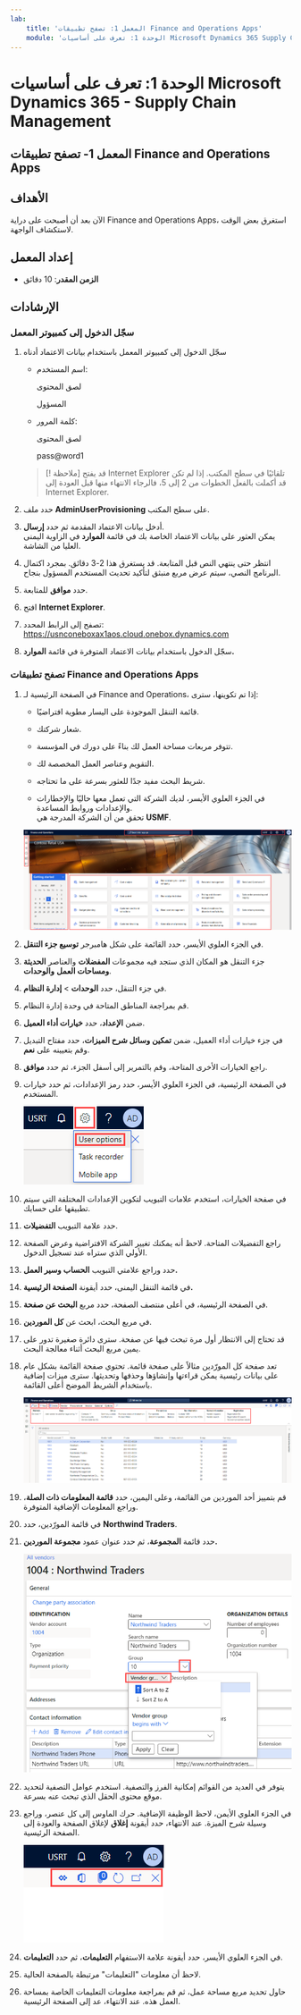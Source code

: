 ```yaml
---
lab:
    title: 'المعمل 1: تصفح تطبيقات Finance and Operations Apps'
    module: 'الوحدة 1: تعرف على أساسيات Microsoft Dynamics 365 Supply Chain Management'
---
```


# الوحدة 1: تعرف على أساسيات Microsoft Dynamics 365 - Supply Chain Management

## المعمل 1- تصفح تطبيقات Finance and Operations Apps

## الأهداف

الآن بعد أن أصبحت على دراية Finance and Operations Apps، استغرق بعض الوقت لاستكشاف الواجهة.

## إعداد المعمل

- **الزمن المقدر**: 10 دقائق

## الإرشادات

### سجّل الدخول إلى كمبيوتر المعمل

1. سجّل الدخول إلى كمبيوتر المعمل باستخدام بيانات الاعتماد أدناه

    - اسم المستخدم:

        لصق المحتوى

        المسؤول

    - كلمة المرور:

        لصق المحتوى

        pass@word1

    > [! ملاحظة] قد يفتح Internet Explorer تلقائيًا في سطح المكتب. إذا لم تكن قد أكملت بالفعل الخطوات من 2 إلى 5، فالرجاء الانتهاء منها قبل العودة إلى Internet Explorer.

1. حدد ملف **AdminUserProvisioning** على سطح المكتب.

1. أدخل بيانات الاعتماد المقدمة ثم حدد **إرسال**.  
يمكن العثور على بيانات الاعتماد الخاصة بك في قائمة **الموارد** في الزاوية اليمنى العليا من الشاشة.

1. انتظر حتى ينتهي النص قبل المتابعة. قد يستغرق هذا 2-3 دقائق. بمجرد اكتمال البرنامج النصي، سيتم عرض مربع منبثق لتأكيد تحديث المستخدم المسؤول بنجاح.

1. حدد **موافق** للمتابعة.

1. افتح **Internet Explorer**.

1. تصفح إلى الرابط المحدد: <https://usnconeboxax1aos.cloud.onebox.dynamics.com>

1. سجّل الدخول باستخدام بيانات الاعتماد المتوفرة في قائمة **الموارد.**

### تصفح تطبيقات Finance and Operations Apps
1. في الصفحة الرئيسية لـ Finance and Operations، إذا تم تكوينها، سترى:

    - قائمة التنقل الموجودة على اليسار مطوية افتراضيًا.

    - شعار شركتك.

    - تتوفر مربعات مساحة العمل لك بناءً على دورك في المؤسسة.

    - التقويم وعناصر العمل المخصصة لك.

    - شريط البحث مفيد جدًا للعثور بسرعة على ما تحتاجه.

    - في الجزء العلوي الأيسر، لديك الشركة التي تعمل معها حاليًا والإخطارات والإعدادات وروابط المساعدة.  
    تحقق من أن الشركة المدرجة هي **USMF**.

    ![الصفحة الرئيسية لـ Dynamics 365 Finance and Operations مع المناطق المميزة.](./media/m1-common-home-page.png)

1. في الجزء العلوي الأيسر، حدد القائمة على شكل هامبرجر **توسيع جزء التنقل**.

1. جزء التنقل هو المكان الذي ستجد فيه مجموعات **المفضلات** والعناصر **الحديثة** **ومساحات العمل** **والوحدات**.

1. في جزء التنقل، حدد **الوحدات**  >  **إدارة النظام**.

1. قم بمراجعة المناطق المتاحة في وحدة إدارة النظام.

1. ضمن **الإعداد**، حدد **خيارات أداء العميل**.

1. في جزء خيارات أداء العميل، ضمن **تمكين وسائل شرح الميزات**، حدد مفتاح التبديل وقم بتعيينه على **نعم**.

1. راجع الخيارات الأخرى المتاحة، وقم بالتمرير إلى أسفل الجزء، ثم حدد **موافق**.

1. في الصفحة الرئيسية، في الجزء العلوي الأيسر، حدد رمز الإعدادات، ثم حدد خيارات المستخدم.

    ![لقطة شاشة تعرض رمز الإعدادات والقائمة المنسدلة لخيارات المستخدم](./media/m1-common-settings-user-settings.png)

1. في صفحة الخيارات، استخدم علامات التبويب لتكوين الإعدادات المختلفة التي سيتم تطبيقها على حسابك.

1. حدد علامة التبويب **التفضيلات**.

1. راجع التفضيلات المتاحة. لاحظ أنه يمكنك تغيير الشركة الافتراضية وعرض الصفحة الأولي الذي ستراه عند تسجيل الدخول.

1. حدد وراجع علامتي التبويب **الحساب** **وسير العمل.**

1. في قائمة التنقل اليمنى، حدد أيقونة **الصفحة الرئيسية.**

1. في الصفحة الرئيسية، في أعلى منتصف الصفحة، حدد مربع **البحث عن صفحة**.

1. في مربع البحث، ابحث عن **كل الموردين**.

1. قد تحتاج إلى الانتظار أول مرة تبحث فيها عن صفحة. سترى دائرة صغيرة تدور على يمين مربع البحث أثناء معالجة البحث.

1. تعد صفحة كل المورّدين مثالاً على صفحة قائمة. تحتوي صفحة القائمة بشكل عام على بيانات رئيسية يمكن قراءتها وإنشاؤها وحذفها وتحديثها. سترى ميزات إضافية باستخدام الشريط الموضح أعلى القائمة.

    ![قائمة مورّدين مع تمييز ميزات القائمة](./media/m1-common-all-vendor-list-page.png)

1. قم بتمييز أحد الموردين من القائمة، وعلى اليمين، حدد **قائمة المعلومات ذات الصلة**، وراجع المعلومات الإضافية المتوفرة.

1. في قائمة المورّدين، حدد **Northwind Traders**.

1. حدد قائمة **المجموعة**، ثم حدد عنوان عمود **مجموعة الموردين.**

    ![لقطة شاشة لعنوان عمود مجموعة المورّدين لـ Northwind Traders.](./media/m1-common-all-vendor-group-menu.png)

1. يتوفر في العديد من القوائم إمكانية الفرز والتصفية. استخدم عوامل التصفية لتحديد موقع محتوى الحقل الذي تبحث عنه بسرعة.

1. في الجزء العلوي الأيمن، لاحظ الوظيفة الإضافية. حرك الماوس إلى كل عنصر، وراجع وسيلة شرح الميزة. عند الانتهاء، حدد أيقونة **إغلاق** لإغلاق الصفحة والعودة إلى الصفحة الرئيسية.

    ![تعرض القائمة العلوية اليمنى لصفحة القائمة ميزات إضافية للاتصال بـ Power Apps، وتطبيقات Office، وتحديث الصفحة، وفتح في نافذة جديدة، وأزرار الإغلاق](./media/m1-common-list-page-additional-features-menu.png)

1. في الجزء العلوي الأيسر، حدد أيقونة علامة الاستفهام **التعليمات**، ثم حدد **التعليمات**.

1. لاحظ أن معلومات "التعليمات" مرتبطة بالصفحة الحالية.

1. حاول تحديد مربع مساحة عمل، ثم قم بمراجعة معلومات التعليمات الخاصة بمساحة العمل هذه. عند الانتهاء، عد إلى الصفحة الرئيسية.
